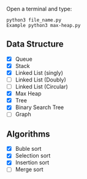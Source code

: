 Open a terminal and type:

```
python3 file_name.py
Example python3 max-heap.py
```

## Data Structure

- [x] Queue
- [x] Stack
- [x] Linked List (singly)
- [ ] Linked List (Doubly)
- [ ] Linked List (Circular)
- [x] Max Heap
- [x] Tree
- [x] Binary Search Tree
- [ ] Graph

## Algorithms

- [x] Buble sort
- [x] Selection sort
- [x] Insertion sort
- [ ] Merge sort
